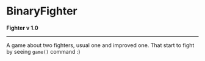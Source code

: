 # BinaryFighter
__Fighter v 1.0__
***
A game about two fighters, usual one and improved one. That start to fight by seeing `game()` command :)
